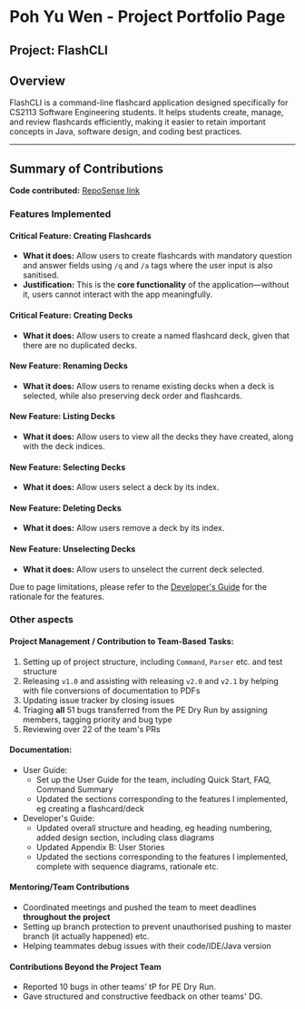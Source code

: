 # Poh Yu Wen - Project Portfolio Page

## Project: FlashCLI
## Overview
FlashCLI is a command-line flashcard application designed specifically for CS2113 Software Engineering students. It helps students create, manage, and review flashcards efficiently, making it easier to retain important concepts in Java, software design, and coding best practices.

--- 
## Summary of Contributions 

**Code contributed:** [RepoSense link](https://nus-cs2113-ay2425s2.github.io/tp-dashboard/?search=Betahaxer&breakdown=true&sort=groupTitle%20dsc&sortWithin=title&since=2025-02-21&timeframe=commit&mergegroup=&groupSelect=groupByRepos&checkedFileTypes=docs~functional-code~test-code~other)

### Features Implemented

#### **Critical Feature**: Creating Flashcards

- **What it does:** Allow users to create flashcards with mandatory question and answer fields using `/q` and `/a` tags where the user input is also sanitised.
- **Justification:** This is the **core functionality** of the application—without it, users cannot interact with the app meaningfully.

#### **Critical Feature**: Creating Decks

- **What it does:** Allow users to create a named flashcard deck, given that there are no duplicated decks.

#### New Feature: Renaming Decks

- **What it does:** Allow users to rename existing decks when a deck is selected, while also preserving deck order and flashcards.

#### New Feature: Listing Decks

- **What it does:** Allow users to view all the decks they have created, along with the deck indices.

#### New Feature: Selecting Decks

- **What it does:** Allow users select a deck by its index.

#### New Feature: Deleting Decks

- **What it does:** Allow users remove a deck by its index.

#### New Feature: Unselecting Decks

- **What it does:** Allow users to unselect the current deck selected.

Due to page limitations, please refer to the [Developer's Guide](https://ay2425s2-cs2113-f11-4.github.io/tp/DeveloperGuide.html) for the rationale for the features.

### Other aspects
#### **Project Management / Contribution to Team-Based Tasks:**
1. Setting up of project structure, including `Command`, `Parser` etc. and test structure
2. Releasing `v1.0` and assisting with releasing `v2.0` and `v2.1` by helping with file conversions of documentation to PDFs
3. Updating issue tracker by closing issues
4. Triaging **all** 51 bugs transferred from the PE Dry Run by assigning members, tagging priority and bug type
5. Reviewing over 22 of the team's PRs

#### **Documentation:**
  - User Guide: 
    - Set up the User Guide for the team, including Quick Start, FAQ, Command Summary
    - Updated the sections corresponding to the features I implemented, eg creating a flashcard/deck
  - Developer's Guide:
    - Updated overall structure and heading, eg heading numbering, added design section, including class diagrams
    - Updated Appendix B: User Stories
    - Updated the sections corresponding to the features I implemented, complete with sequence diagrams, rationale etc.

#### Mentoring/Team Contributions
-  Coordinated meetings and pushed the team to meet deadlines **throughout the project**
- Setting up branch protection to prevent unauthorised pushing to master branch (it actually happened) etc.
- Helping teammates debug issues with their code/IDE/Java version

#### Contributions Beyond the Project Team
- Reported 10 bugs in other teams’ tP for PE Dry Run.
- Gave structured and constructive feedback on other teams' DG.


